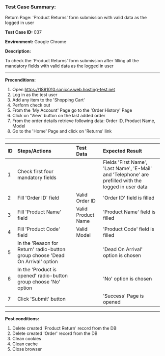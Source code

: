 
### Test Case Summary:
Return Page: 'Product Returns' form submission with valid data as the logged in user

**Test Case ID:** 037

**Environment:** Google Chrome

**Description:** 

To check the 'Product Returns' form submission after filling all the mandatory fields with valid data as the logged in user

---

**Preconditions:**
1. Open https://1881010.soniccv.web.hosting-test.net
2. Log in as the test user
3. Add any item to the 'Shopping Cart'
4. Perform check out
5. From the 'My Account' Page go to the 'Order History' Page
6. Click on 'View' button on the last added order
7. From the order details retrieve following data: Order ID, Product Name, Model 
8. Go to the 'Home' Page and click on 'Returns' link

___

|      ID       | Steps/Actions | Test Data | Expected Result |
| ------------- |:--------------|:---------- |:-------------- |
|       1       | Check first four mandatory fields |  | Fields 'First Name', 'Last Name', 'E-Mail' and 'Telephone' are prefilled with the logged in user data |
|       2       | Fill 'Order ID' field | Valid Order ID | 'Order ID' field is filled |
|       3       | Fill 'Product Name' field | Valid Product Name | 'Product Name' field is filled |
|       4       | Fill 'Product Code' field | Valid Model | 'Product Code' field is filled |
|       5       | In the 'Reason for Return' radio-button group choose 'Dead On Arrival' option | | 'Dead On Arrival' option is chosen |
|       6       | In the 'Product is opened' radio-button group choose 'No' option | | 'No' option is chosen |
|       7       | Click 'Submit' button | | 'Success' Page is opened | 

---

**Post conditions:**
1. Delete created 'Product Return' record from the DB
2. Delete created 'Order' record from the DB 
2. Clean cookies
3. Clean cache
4. Close browser

